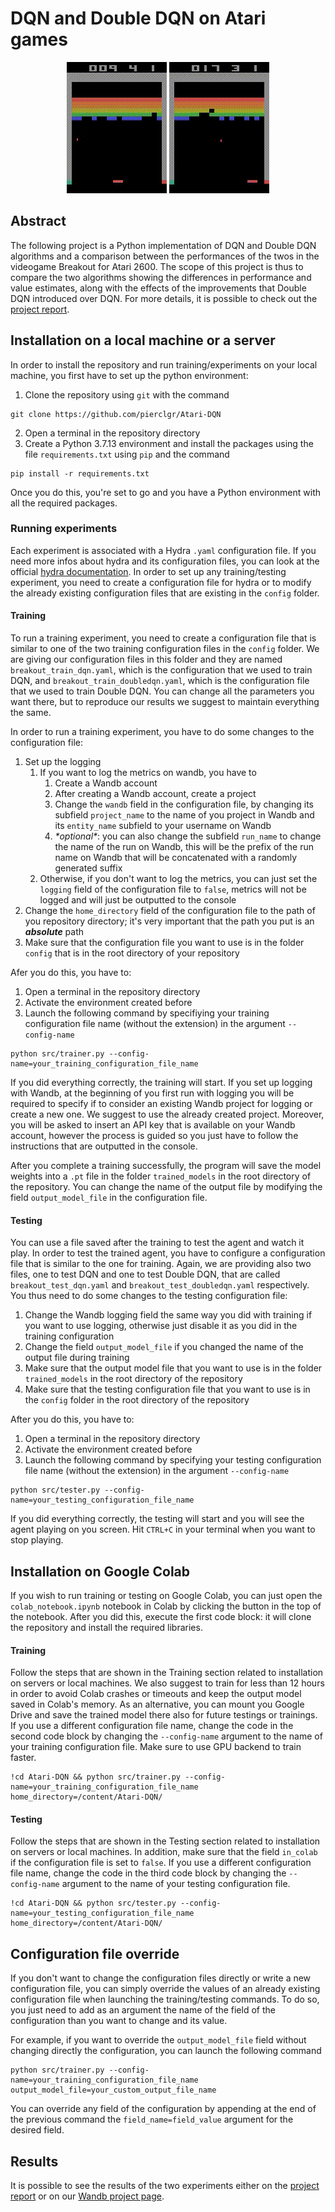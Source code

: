 # DQN and Double DQN on Atari games

<div style="text-align: center;">
<img src="https://raw.githubusercontent.com/pierclgr/Atari-DQN/main/test_videos/Breakout_DQN.gif" width="160" height="210" alt="Breakout DQN">
<img src="https://raw.githubusercontent.com/pierclgr/Atari-DQN/main/test_videos/Breakout_DoubleDQN.gif" width="160" height="210" alt="Breakout DoubleDQN">
</div>

## Abstract 

The following project is a Python implementation of DQN and Double DQN algorithms and a comparison between the 
performances of the twos in the videogame Breakout for Atari 2600. The scope of this project is thus to compare the two 
algorithms showing the differences in performance and value estimates, along with the effects of the improvements that 
Double DQN introduced over DQN.
For more details, it is possible to check out the [project report](https://github.com/pierclgr/Atari-DQN/blob/main/report/report.pdf).

## Installation on a local machine or a server
In order to install the repository and run training/experiments on your local machine, you first have to set up the 
python environment: 
1. Clone the repository using `git` with the command
```shell
git clone https://github.com/pierclgr/Atari-DQN
```
2. Open a terminal in the repository directory
3. Create a Python 3.7.13 environment and install the packages using the file `requirements.txt` using `pip` and the command
```shell
pip install -r requirements.txt
```

Once you do this, you're set to go and you have a Python environment with all the required packages.

### Running experiments
Each experiment is associated with a Hydra `.yaml` configuration file. If you need more infos about hydra and its 
configuration files, you can look at the official [hydra documentation](https://hydra.cc/docs/intro/). In order to set 
up any training/testing experiment, you need to create a configuration file for hydra or to modify the already existing
configuration files that are existing in the `config` folder.

#### Training
To run a training experiment, you need to create a configuration file that is similar to one of the two training
configuration files in the `config` folder. We are giving our configuration files in this folder and they are named 
`breakout_train_dqn.yaml`, which is the configuration that we used to train DQN, and `breakout_train_doubledqn.yaml`, 
which is the configuration file that we used to train Double DQN. You can change all the parameters you want there, but
to reproduce our results we suggest to maintain everything the same.

In order to run a training experiment, you have to do some changes to the configuration file:
1. Set up the logging
   1. If you want to log the metrics on wandb, you have to 
      1. Create a Wandb account
      2. After creating a Wandb account, create a project
      3. Change the `wandb` field in the configuration file, by changing its subfield `project_name` to the name of you project in Wandb and its `entity_name` subfield to your username on Wandb
      4. _\*optional\*_: you can also change the subfield `run_name` to change the name of the run on Wandb, this will be the prefix of the run name on Wandb that will be concatenated with a randomly generated suffix
   2. Otherwise, if you don't want to log the metrics, you can just set the `logging` field of the configuration file to `false`, metrics will not be logged and will just be outputted to the console
2. Change the `home_directory` field of the configuration file to the path of you repository directory; it's very important that the path you put is an _**absolute**_ path
3. Make sure that the configuration file you want to use is in the folder `config` that is in the root directory of your repository

Afer you do this, you have to:
1. Open a terminal in the repository directory
2. Activate the environment created before
3. Launch the following command by specifiying your training configuration file name (without the extension) in the argument `--config-name`
```shell
python src/trainer.py --config-name=your_training_configuration_file_name
```

If you did everything correctly, the training will start. If you set up logging with Wandb, at the beginning of you first run with logging you will be required to specify if to consider an existing Wandb project for 
logging or create a new one. We suggest to use the already created project. Moreover, you will be asked to insert an API key that is available on your Wandb account, however the process is guided so you just have to follow 
the instructions that are outputted in the console.

After you complete a training successfully, the program will save the model weights into a `.pt` file in the folder `trained_models` in the root directory of the repository. You can change the name of the output file by modifying the field
`output_model_file` in the configuration file.

#### Testing
You can use a file saved after the training to test the agent and watch it play. In order to test the trained agent, you have to configure a configuration file that is similar to the one for training. Again, we are providing also two files, 
one to test DQN and one to test Double DQN, that are called `breakout_test_dqn.yaml` and `breakout_test_doubledqn.yaml` respectively. You thus need to do some changes to the testing configuration file:
1. Change the Wandb logging field the same way you did with training if you want to use logging, otherwise just disable it as you did in the training configuration
2. Change the field `output_model_file` if you changed the name of the output file during training
3. Make sure that the output model file that you want to use is in the folder `trained_models` in the root directory of the repository
4. Make sure that the testing configuration file that you want to use is in the `config` folder in the root directory of the repository

After you do this, you have to:
1. Open a terminal in the repository directory
2. Activate the environment created before
3. Launch the following command by specifying your testing configuration file name (without the extension) in the argument `--config-name`
```shell
python src/tester.py --config-name=your_testing_configuration_file_name
```

If you did everything correctly, the testing will start and you will see the agent playing on you screen. Hit `CTRL+C` in your terminal when you want to stop playing.

## Installation on Google Colab
If you wish to run training or testing on Google Colab, you can just open the `colab_notebook.ipynb` notebook in Colab by clicking the button in the top of the notebook. 
After you did this, execute the first code block: it will clone the repository and install the required libraries.

#### Training
Follow the steps that are shown in the Training section related to installation on servers or local machines. We also suggest to train for less than 12 hours in order to avoid Colab crashes or timeouts and keep the output model saved in Colab's memory. As an alternative, you can mount you Google Drive and save 
the trained model there also for future testings or trainings. If you use a different configuration file name, change the code in the second code block by changing the `--config-name` argument to the name of your training configuration file. Make sure to use GPU backend to train faster.
```shell
!cd Atari-DQN && python src/trainer.py --config-name=your_training_configuration_file_name home_directory=/content/Atari-DQN/
```

#### Testing
Follow the steps that are shown in the Testing section related to installation on servers or local machines. In addition, make sure that the field `in_colab` if the configuration file is set to `false`.
If you use a different configuration file name, change the code in the third code block by changing the `--config-name` argument to the name of your testing configuration file.
```shell
!cd Atari-DQN && python src/tester.py --config-name=your_testing_configuration_file_name home_directory=/content/Atari-DQN/
```

## Configuration file override
If you don't want to change the configuration files directly or write a new configuration file, you can simply override the values of an already existing configuration file when launching the training/testing commands. To do so, you just need to add as an argument the name of the field of the configuration than you want to change and its value.

For example, if you want to override the `output_model_file` field without changing directly the configuration, you can launch the following command
```shell
python src/trainer.py --config-name=your_training_configuration_file_name output_model_file=your_custom_output_file_name
```

You can override any field of the configuration by appending at the end of the previous command the `field_name=field_value` argument for the desired field.

## Results
It is possible to see the results of the two experiments either on the [project report](https://github.com/pierclgr/Atari-DQN/blob/main/report/report.pdf) or on our [Wandb project page](https://wandb.ai/pierclgr/AAS_project).